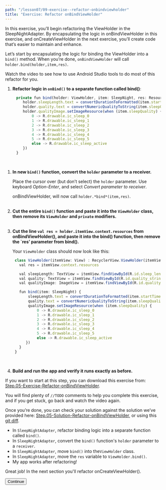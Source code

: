```yaml
---
path: "/lesson07/09-exercise--refactor-onbindviewholder"
title: "Exercise: Refactor onBindViewHolder"
---
```


<youtube id="z_sNxTCU9PQ"></youtube>

<p>In this exercise, you’ll begin refactoring the ViewHolder in the SleepNightAdapter. By encapsulating the logic in onBindViewHolder in this exercise, and onCreateViewHolder in the next exercise, you’ll create code that’s easier to maintain and enhance.</p>
<p>Let’s start by encapsulating the logic for binding the ViewHolder into a <code>bind()</code> method. When you’re done, <code>onBindViewHolder</code> will call <code>holder.bind(holder,item,res)</code>.</p>
<p>Watch the video to see how to use Android Studio tools to do most of this refactor for you.</p>
<ol>
<li><strong>Refactor logic in <code>onBind()</code> to a separate function called bind()</strong>:</li>
</ol>

```ts
     private fun bind(holder: ViewHolder, item: SleepNight, res: Resources) {
        holder.sleepLength.text = convertDurationToFormatted(item.startTimeMilli, item.endTimeMilli, res)
        holder.quality.text = convertNumericQualityToString(item.sleepQuality, res)
        holder.qualityImage.setImageResource(when (item.sleepQuality) {
            0 -> R.drawable.ic_sleep_0
            1 -> R.drawable.ic_sleep_1
            2 -> R.drawable.ic_sleep_2
            3 -> R.drawable.ic_sleep_3
            4 -> R.drawable.ic_sleep_4
            5 -> R.drawable.ic_sleep_5
            else -> R.drawable.ic_sleep_active
        })
     }
```

<p><br></p>
<ol>
<li><p><strong>In new <code>bind()</code> function, convert the <code>holder</code> parameter to a receiver.</strong></p>
<p>Place the cursor over (but don’t select) the <code>holder</code> parameter.  Use keyboard <em>Option-Enter</em>, and select <em>Convert parameter to receiver</em>.</p>
<p>onBindViewHolder, will now call <code>holder.*bind*(item,res)</code>.
<br><br></p>
</li>
<li><strong>Cut the entire <code>bind()</code> function and paste it into the <code>ViewHolder</code> class, then remove its <code>ViewHolder</code> and <code>private</code> modifiers.</strong>
<br><br></li>
<li><p><strong>Cut the line <code>val res = holder.itemView.context.resources</code> from onBindViewHolder(), and paste it into the bind() function, then remove the `res’ parameter from bind().</strong></p>
<p>Your <code>ViewHolder</code> class should now look like this:</p>

```ts
 class ViewHolder(itemView: View) : RecyclerView.ViewHolder(itemView) {
   val res = itemView.context.resources

   val sleepLength: TextView = itemView.findViewById(R.id.sleep_length)
   val quality: TextView = itemView.findViewById(R.id.quality_string)
   val qualityImage: ImageView = itemView.findViewById(R.id.quality_image)

   fun bind(item: SleepNight) {
       sleepLength.text = convertDurationToFormatted(item.startTimeMilli, item.endTimeMilli, res)
       quality.text = convertNumericQualityToString(item.sleepQuality, res)
       qualityImage.setImageResource(when (item.sleepQuality) {
           0 -> R.drawable.ic_sleep_0
           1 -> R.drawable.ic_sleep_1
           2 -> R.drawable.ic_sleep_2
           3 -> R.drawable.ic_sleep_3
           4 -> R.drawable.ic_sleep_4
           5 -> R.drawable.ic_sleep_5
           else -> R.drawable.ic_sleep_active
      })
   }
 }
```

<p><br></p>
</li>
<li><strong>Build and run the app and verify it runs exactly as before.</strong></li>
</ol>
<p>If you want to start at this step, you can download this exercise from: <a target="_blank" href="https://github.com/udacity/andfun-kotlin-sleep-tracker-with-recyclerview/archive/Step.05-Exercise-Refactor-onBindViewHolder.zip">Step.05-Exercise-Refactor-onBindViewHolder</a>.</p>
<p>You will find plenty of <code>//TODO</code> comments to help you complete this exercise, and if you get stuck, go back and watch the video again.</p>
<p>Once you’re done, you can check your solution against the solution we’ve provided here: <a target="_blank" href="https://github.com/udacity/andfun-kotlin-sleep-tracker-with-recyclerview/tree/Step.05-Solution-Refactor-onBindViewHolder">Step.05-Solution-Refactor-onBindViewHolder</a>, or using this <a target="_blank" href="https://github.com/udacity/andfun-kotlin-sleep-tracker-with-recyclerview/compare/Step.05-Exercise-Refactor-onBindViewHolder...Step.05-Solution-Refactor-onBindViewHolder">git diff</a>.</p>

<text-box variant='learningObjectives' name='Complete these steps to refactor onBindViewHolder().'>

- In <code>SleepNightAdapter</code>, refactor binding logic into a separate function called <code>bind()</code>.
- In <code>SleepNightAdapter</code>, convert the <code>bind()</code> function's <code>holder</code> parameter to a <code>receiver</code>.
- In <code>SleepNightAdapter</code>, move <code>bind()</code> into the<code>ViewHolder</code> class.
- In <code>SleepNightAdapter</code>, move the <code>res</code> variable to <code>ViewHolder.bind()</code>.
- My app works after refactoring!

</text-box>

<p>Great job! In the next section you'll refactor onCreateViewHolder().</p>
<button>Continue</button>
